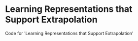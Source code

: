 # Learning Representations that Support Extrapolation

Code for 'Learning Representations that Support Extrapolation'


